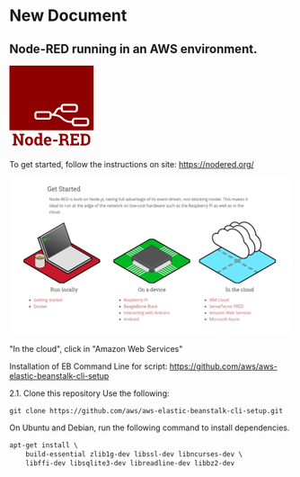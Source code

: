 # New Document

## Node-RED running in an AWS environment.

<img src="./media/nodered.png" alt="drawing" width="150"/>

To get started, follow the instructions on site:
https://nodered.org/


![](./media/getstarted1.png)

"In the cloud", click in "Amazon Web Services"


Installation of EB Command Line for script:
https://github.com/aws/aws-elastic-beanstalk-cli-setup

2.1. Clone this repository
Use the following:

```
git clone https://github.com/aws/aws-elastic-beanstalk-cli-setup.git
```
On Ubuntu and Debian, run the following command to install dependencies.
```
apt-get install \
    build-essential zlib1g-dev libssl-dev libncurses-dev \
    libffi-dev libsqlite3-dev libreadline-dev libbz2-dev
```
